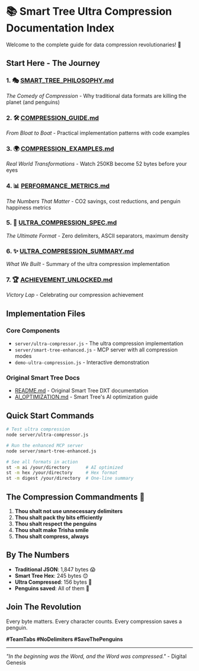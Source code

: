 # 📚 Smart Tree Ultra Compression Documentation Index

Welcome to the complete guide for data compression revolutionaries! 🚀

## Start Here - The Journey

### 1. 🎭 [SMART_TREE_PHILOSOPHY.md](SMART_TREE_PHILOSOPHY.md)
*The Comedy of Compression* - Why traditional data formats are killing the planet (and penguins)

### 2. 🛠️ [COMPRESSION_GUIDE.md](COMPRESSION_GUIDE.md)  
*From Bloat to Boat* - Practical implementation patterns with code examples

### 3. 🌍 [COMPRESSION_EXAMPLES.md](COMPRESSION_EXAMPLES.md)
*Real World Transformations* - Watch 250KB become 52 bytes before your eyes

### 4. 📊 [PERFORMANCE_METRICS.md](PERFORMANCE_METRICS.md)
*The Numbers That Matter* - CO2 savings, cost reductions, and penguin happiness metrics

### 5. 🚀 [ULTRA_COMPRESSION_SPEC.md](ULTRA_COMPRESSION_SPEC.md)
*The Ultimate Format* - Zero delimiters, ASCII separators, maximum density

### 6. ✨ [ULTRA_COMPRESSION_SUMMARY.md](ULTRA_COMPRESSION_SUMMARY.md)
*What We Built* - Summary of the ultra compression implementation

### 7. 🏆 [ACHIEVEMENT_UNLOCKED.md](ACHIEVEMENT_UNLOCKED.md)
*Victory Lap* - Celebrating our compression achievement

## Implementation Files

### Core Components
- `server/ultra-compressor.js` - The ultra compression implementation
- `server/smart-tree-enhanced.js` - MCP server with all compression modes
- `demo-ultra-compression.js` - Interactive demonstration

### Original Smart Tree Docs
- [README.md](README.md) - Original Smart Tree DXT documentation
- [AI_OPTIMIZATION.md](AI_OPTIMIZATION.md) - Smart Tree's AI optimization guide

## Quick Start Commands

```bash
# Test ultra compression
node server/ultra-compressor.js

# Run the enhanced MCP server
node server/smart-tree-enhanced.js

# See all formats in action
st -m ai /your/directory      # AI optimized
st -m hex /your/directory     # Hex format
st -m digest /your/directory  # One-line summary
```

## The Compression Commandments 📜

1. **Thou shalt not use unnecessary delimiters**
2. **Thou shalt pack thy bits efficiently**
3. **Thou shalt respect the penguins**
4. **Thou shalt make Trisha smile**
5. **Thou shalt compress, always**

## By The Numbers

- **Traditional JSON**: 1,847 bytes 😱
- **Smart Tree Hex**: 245 bytes 😊
- **Ultra Compressed**: 156 bytes 🎉
- **Penguins saved**: All of them 🐧

## Join The Revolution

Every byte matters. Every character counts. Every compression saves a penguin.

**#TeamTabs #NoDelimiters #SaveThePenguins**

---

*"In the beginning was the Word, and the Word was compressed."* - Digital Genesis